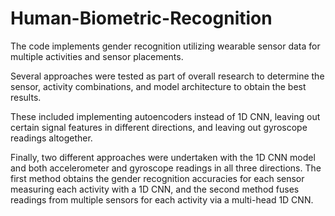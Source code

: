 # Human-Biometric-Recognition

The code implements gender recognition utilizing wearable sensor data for multiple activities and sensor placements. 

Several approaches were tested as part of overall research to determine the sensor, activity combinations, and model architecture to obtain the best results.

These included implementing autoencoders instead of 1D CNN, leaving out certain signal features in different directions, and leaving out gyroscope readings altogether. 

Finally, two different approaches were undertaken with the 1D CNN model and both accelerometer and gyroscope readings in all three directions.
The first method obtains the gender recognition accuracies for each sensor measuring each activity with a 1D CNN, and the second method fuses readings from multiple sensors for each activity via a multi-head 1D CNN.

